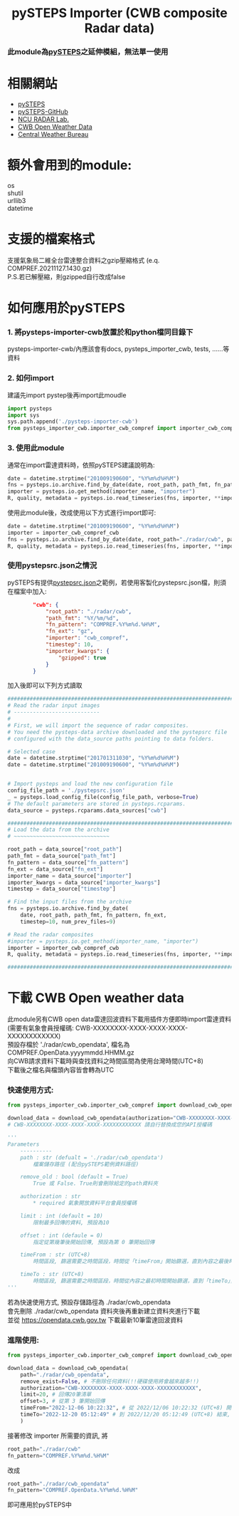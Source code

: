 <h1 align="center">pySTEPS Importer (CWB composite Radar data)</h1>

### 此module為[pySTEPS](https://github.com/pySTEPS/pysteps)之延伸模組，無法單一使用


# 相關網站
* [pySTEPS](https://pysteps.readthedocs.io)
* [pySTEPS-GitHub](https://github.com/pySTEPS/pysteps)
* [NCU RADAR Lab.](http://radar.atm.ncu.edu.tw)
* [CWB Open Weather Data](https://opendata.cwb.gov.tw)
* [Central Weather Bureau](https://www.cwb.gov.tw)

# 額外會用到的module:
os<br>
shutil<br>
urllib3<br>
datetime<br>

# 支援的檔案格式
支援氣象局二維全台雷達整合資料之gzip壓縮格式 (e.q. COMPREF.20211127.1430.gz)<br>
P.S.若已解壓縮，則gzipped自行改成false


# 如何應用於pySTEPS
### 1. 將pysteps-importer-cwb放置於和python檔同目錄下
pysteps-importer-cwb/內應該會有docs, pysteps_importer_cwb, tests, ......等資料


### 2. 如何import
建議先import pystep後再import此moudle
```python
import pysteps
import sys
sys.path.append('./pysteps-importer-cwb')
from pysteps_importer_cwb.importer_cwb_compref import importer_cwb_compref_cwb
```

### 3. 使用此module
通常在import雷達資料時，依照pySTEPS建議說明為:
```python
date = datetime.strptime("201009190600", "%Y%m%d%H%M")
fns = pysteps.io.archive.find_by_date(date, root_path, path_fmt, fn_pattern, fn_ext, timestep=10, num_prev_files=9)
importer = pysteps.io.get_method(importer_name, "importer")
R, quality, metadata = pysteps.io.read_timeseries(fns, importer, **importer_kwargs)
```

使用此module後，改成使用以下方式進行import即可:
```python
date = datetime.strptime("201009190600", "%Y%m%d%H%M")
importer = importer_cwb_compref_cwb
fns = pysteps.io.archive.find_by_date(date, root_path="./radar/cwb", path_fmt="%Y/%m/%d", fn_pattern="COMPREF.%Y%m%d.%H%M", fn_ext="gz", timestep=10, num_prev_files=9)
R, quality, metadata = pysteps.io.read_timeseries(fns, importer, **importer_kwargs)
```

### 使用pystepsrc.json之情況
pySTEPS有提供[pystepsrc.json](https://pysteps.readthedocs.io/en/stable/user_guide/pystepsrc_example.html)之範例，若使用客製化pystepsrc.json檔，則須在檔案中加入:
```json
        "cwb": {
            "root_path": "./radar/cwb",
            "path_fmt": "%Y/%m/%d",
            "fn_pattern": "COMPREF.%Y%m%d.%H%M",
            "fn_ext": "gz",
            "importer": "cwb_compref",
            "timestep": 10,
            "importer_kwargs": {
                "gzipped": true
            }
        }
```

加入後即可以下列方式讀取
```python
################################################################################
# Read the radar input images
# ---------------------------
#
# First, we will import the sequence of radar composites.
# You need the pysteps-data archive downloaded and the pystepsrc file
# configured with the data_source paths pointing to data folders.

# Selected case
date = datetime.strptime("201701311030", "%Y%m%d%H%M")
date = datetime.strptime("201009190600", "%Y%m%d%H%M")


# Import pysteps and load the new configuration file
config_file_path = './pystepsrc.json'
_ = pysteps.load_config_file(config_file_path, verbose=True)
# The default parameters are stored in pysteps.rcparams.
data_source = pysteps.rcparams.data_sources["cwb"]

###############################################################################
# Load the data from the archive
# ~~~~~~~~~~~~~~~~~~~~~~~~~~~~~~

root_path = data_source["root_path"]
path_fmt = data_source["path_fmt"]
fn_pattern = data_source["fn_pattern"]
fn_ext = data_source["fn_ext"]
importer_name = data_source["importer"]
importer_kwargs = data_source["importer_kwargs"]
timestep = data_source["timestep"]

# Find the input files from the archive
fns = pysteps.io.archive.find_by_date(
    date, root_path, path_fmt, fn_pattern, fn_ext,
    timestep=10, num_prev_files=9)

# Read the radar composites
#importer = pysteps.io.get_method(importer_name, "importer")
importer = importer_cwb_compref_cwb
R, quality, metadata = pysteps.io.read_timeseries(fns, importer, **importer_kwargs)

###############################################################################
```

# 下載 CWB Open weather data
此module另有CWB open data雷達回波資料下載用插件方便即時import雷達資料<br>
(需要有氣象會員授權碼: CWB-XXXXXXXX-XXXX-XXXX-XXXX-XXXXXXXXXXXX)<br>
預設存檔於 './radar/cwb_opendata', 檔名為COMPREF.OpenData.yyyymmdd.HHMM.gz<br>
向CWB請求資料下載時與查找資料之時間區間為使用台灣時間(UTC+8)<br>
下載後之檔名與檔頭內容皆會轉為UTC<br>

### 快速使用方式:
```python
from pysteps_importer_cwb.importer_cwb_compref import download_cwb_opendata

download_data = download_cwb_opendata(authorization="CWB-XXXXXXXX-XXXX-XXXX-XXXX-XXXXXXXXXXXX")
# CWB-XXXXXXXX-XXXX-XXXX-XXXX-XXXXXXXXXXXX 請自行替換成您的API授權碼

'''
Parameters
    ----------
    path : str (defualt = './radar/cwb_opendata')
        檔案儲存路徑 (配合pySTEPS範例資料路徑)

    remove_old : bool (default = True)
        True 或 False. True則會刪除給定的path資料夾

    authorization : str
        * required 氣象開放資料平台會員授權碼

    limit : int (default = 10)
        限制最多回傳的資料, 預設為10

    offset : int (defaule = 0)
        指定從第幾筆後開始回傳, 預設為第 0 筆開始回傳

    timeFrom : str (UTC+8)
        時間區段, 篩選需要之時間區段，時間從「timeFrom」開始篩選，直到內容之最後時間，並可與參數「timeTo」 合併使用，格式為「yyyy-MM-dd hh:mm:ss」

    timeTo : str (UTC+8)
        時間區段, 篩選需要之時間區段，時間從內容之最初時間開始篩選，直到「timeTo」，並可與參數「timeFrom」 合併使用，格式為「yyyy-MM-ddThh:mm:ss」
'''
```

若為快速使用方式, 預設存儲路徑為 ./radar/cwb_opendata<br>
會先刪除 ./radar/cwb_opendata 資料夾後再重新建立資料夾進行下載<br>
並從 https://opendata.cwb.gov.tw 下載最新10筆雷達回波資料<br>

### 進階使用:
```python
from pysteps_importer_cwb.importer_cwb_compref import download_cwb_opendata

download_data = download_cwb_opendata(
    path="./radar/cwb_opendata",
    remove_exist=False, # 不刪除任何資料(!!硬碟使用將會越來越多!!)
    authorization="CWB-XXXXXXXX-XXXX-XXXX-XXXX-XXXXXXXXXXXX",
    limit=20, # 回傳20筆清單
    offset=3, # 從第 3 筆開始回傳
    timeFrom="2022-12-06 10:22:32", # 從 2022/12/06 10:22:32 (UTC+8) 開始
    timeTo="2022-12-20 05:12:49" # 到 2022/12/20 05:12:49 (UTC+8) 結束, 此時間段CWB擁有的資料
    )
```

接著修改 importer 所需要的資訊, 將
```python
root_path="./radar/cwb"
fn_pattern="COMPREF.%Y%m%d.%H%M"
```
改成
```python
root_path="./radar/cwb_opendata"
fn_pattern="COMPREF.OpenData.%Y%m%d.%H%M"
```
即可應用於pySTEPS中
